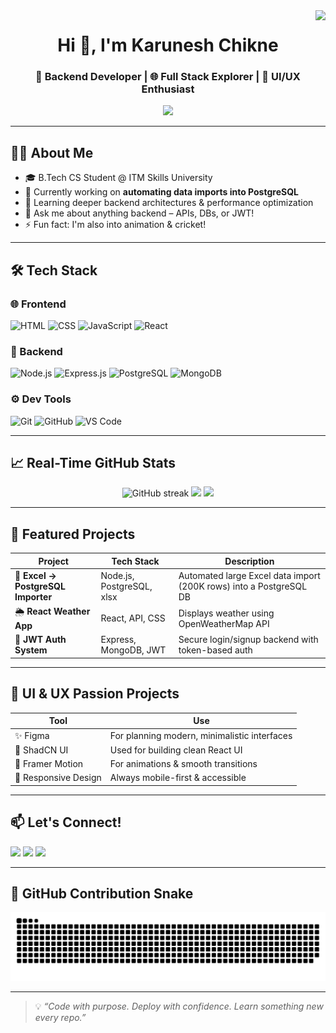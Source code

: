 <img align="right" src="https://visitor-badge.laobi.icu/badge?page_id=karunesh-28.karunesh-28" />

<h1 align="center">
  Hi 👋, I'm Karunesh Chikne
</h1>
<h3 align="center">🚀 Backend Developer | 🌐 Full Stack Explorer | 🎨 UI/UX Enthusiast</h3>

<p align="center">
  <img src="https://readme-typing-svg.herokuapp.com?font=Fira+Code&size=25&pause=1000&color=F7931E&center=true&vCenter=true&width=500&lines=Building+robust+backends...;Exploring+cool+frontend+UX...;Deploying+real-time+apps..." />
</p>

---

## 👨‍💻 About Me
- 🎓 B.Tech CS Student @ ITM Skills University
- 🔭 Currently working on **automating data imports into PostgreSQL**
- 🌱 Learning deeper backend architectures & performance optimization
- 💬 Ask me about anything backend – APIs, DBs, or JWT!
- ⚡ Fun fact: I'm also into animation & cricket!

---

## 🛠️ Tech Stack

### 🌐 Frontend
![HTML](https://img.shields.io/badge/-HTML5-e34f26?style=for-the-badge&logo=html5&logoColor=white)
![CSS](https://img.shields.io/badge/-CSS3-1572B6?style=for-the-badge&logo=css3)
![JavaScript](https://img.shields.io/badge/-JavaScript-black?style=for-the-badge&logo=javascript)
![React](https://img.shields.io/badge/-React-61DAFB?style=for-the-badge&logo=react)

### 🧠 Backend
![Node.js](https://img.shields.io/badge/-Node.js-3C873A?style=for-the-badge&logo=node.js&logoColor=white)
![Express.js](https://img.shields.io/badge/-Express.js-black?style=for-the-badge&logo=express)
![PostgreSQL](https://img.shields.io/badge/-PostgreSQL-316192?style=for-the-badge&logo=postgresql)
![MongoDB](https://img.shields.io/badge/-MongoDB-4EA94B?style=for-the-badge&logo=mongodb)

### ⚙️ Dev Tools
![Git](https://img.shields.io/badge/-Git-F05032?style=for-the-badge&logo=git&logoColor=white)
![GitHub](https://img.shields.io/badge/-GitHub-181717?style=for-the-badge&logo=github)
![VS Code](https://img.shields.io/badge/-VS%20Code-007ACC?style=for-the-badge&logo=visual-studio-code)

---

## 📈 Real-Time GitHub Stats

<p align="center">
  <img src="https://github-readme-streak-stats.herokuapp.com/?user=karunesh-28&theme=algolia" alt="GitHub streak" />
  <img src="https://github-readme-stats.vercel.app/api?username=karunesh-28&show_icons=true&theme=algolia&hide_border=true" />
  <img src="https://github-readme-stats.vercel.app/api/top-langs/?username=karunesh-28&layout=compact&theme=algolia&hide_border=true" />
</p>

---

## 🚀 Featured Projects

| Project | Tech Stack | Description |
|--------|------------|-------------|
| 🧾 **Excel → PostgreSQL Importer** | Node.js, PostgreSQL, xlsx | Automated large Excel data import (200K rows) into a PostgreSQL DB |
| 🌦 **React Weather App** | React, API, CSS | Displays weather using OpenWeatherMap API |
| 🔐 **JWT Auth System** | Express, MongoDB, JWT | Secure login/signup backend with token-based auth |

---

## 🎨 UI & UX Passion Projects

| Tool | Use |
|------|-----|
| ✨ Figma | For planning modern, minimalistic interfaces |
| 🧩 ShadCN UI | Used for building clean React UI |
| 💬 Framer Motion | For animations & smooth transitions |
| 📱 Responsive Design | Always mobile-first & accessible |

---

## 📫 Let's Connect!

<a href="mailto:karuneshchikne28@gmail.com"><img src="https://img.shields.io/badge/-Gmail-D14836?style=for-the-badge&logo=gmail&logoColor=white"/></a>
<a href="https://www.linkedin.com/in/karunesh-chikne-4641a0286/"><img src="https://img.shields.io/badge/-LinkedIn-blue?style=for-the-badge&logo=linkedin&logoColor=white"/></a>
<a href="https://www.instagram.com/karunesh_chikne_2812"><img src="https://img.shields.io/badge/-Instagram-E4405F?style=for-the-badge&logo=instagram&logoColor=white"/></a>

---

## 🐍 GitHub Contribution Snake

<p align="center">
  <img alt="snake eating my contributions" src="https://raw.githubusercontent.com/salesp07/salesp07/output/github-contribution-grid-snake.svg" />
</p>

---

> 💡 _“Code with purpose. Deploy with confidence. Learn something new every repo.”_

